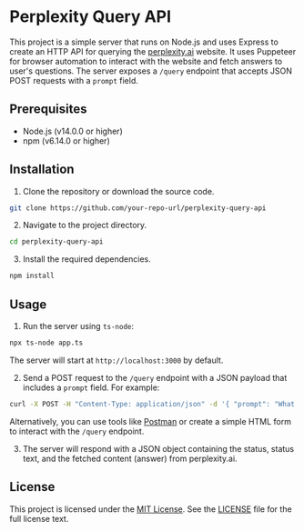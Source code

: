 # Perplexity Query API

This project is a simple server that runs on Node.js and uses Express to create an HTTP API for querying the [perplexity.ai](https://perplexity.ai) website. It uses Puppeteer for browser automation to interact with the website and fetch answers to user's questions. The server exposes a `/query` endpoint that accepts JSON POST requests with a `prompt` field.

## Prerequisites

- Node.js (v14.0.0 or higher)
- npm (v6.14.0 or higher)

## Installation

1. Clone the repository or download the source code.

```bash
git clone https://github.com/your-repo-url/perplexity-query-api
```

2. Navigate to the project directory.

```bash
cd perplexity-query-api
```

3. Install the required dependencies.

```bash
npm install
```

## Usage

1. Run the server using `ts-node`:

```bash
npx ts-node app.ts
```

The server will start at `http://localhost:3000` by default.

2. Send a POST request to the `/query` endpoint with a JSON payload that includes a `prompt` field. For example:

```bash
curl -X POST -H "Content-Type: application/json" -d '{ "prompt": "What is the capital of France?" }' http://localhost:3000/query
```

Alternatively, you can use tools like [Postman](https://www.postman.com/) or create a simple HTML form to interact with the `/query` endpoint.

3. The server will respond with a JSON object containing the status, status text, and the fetched content (answer) from perplexity.ai.

## License

This project is licensed under the [MIT License](http://opensource.org/licenses/MIT). See the [LICENSE](LICENSE) file for the full license text.
